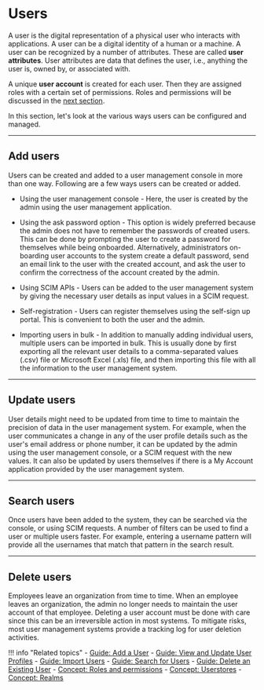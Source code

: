 # Users

A user is the digital representation of a physical user who interacts with applications. A user can be a digital identity of a human or a machine. A user can be recognized by a number of attributes. These are called **user attributes**. User attributes are data that defines the user, i.e., anything the user is, owned by, or associated with.

A unique **user account** is created for each user. Then they are assigned roles with a certain set of permissions. Roles and permissions will be discussed in the [next section]({{base_path}}/references/concepts/user-management/roles-and-permissions). 

In this section, let's look at the various ways users can be configured and managed. 

---

## Add users

Users can be created and added to a user management console in more than one way. Following are a few ways users can be created or added. 

- Using the user management console - Here, the user is created by the admin using the user management application. 

- Using the ask password option - This option is widely preferred because the admin does not have to remember the passwords of created users. This can be done by prompting the user to create a password for themselves while being onboarded. Alternatively, administrators on-boarding user accounts to the system create a default password, send an email link to the user with the created account, and ask the user to confirm the correctness of the account created by the admin. 

- Using SCIM APIs - Users can be added to the user management system by giving the necessary user details as input values in a SCIM request. 

- Self-registration - Users can register themselves using the self-sign up portal. This is convenient to both the user and the admin.  

- Importing users in bulk - In addition to manually adding individual users, multiple users can be imported in bulk. This is usually done by first exporting all the relevant user details to a comma-separated values (.csv) file or Microsoft Excel (.xls) file, and then importing this file with all the information to the user management system. 

---

## Update users

User details might need to be updated from time to time to maintain the precision of data in the user management system. For example, when the user communicates a change in any of the user profile details such as the user's email address or phone number, it can be updated by the admin using the user management console, or a SCIM request with the new values. It can also be updated by users themselves if there is a My Account application provided by the user management system. 

---

## Search users 

Once users have been added to the system, they can be searched via the console, or using SCIM requests. A number of filters can be used to find a user or multiple users faster. For example, entering a username pattern will provide all the usernames that match that pattern in the search result. 

---

## Delete users 

Employees leave an organization from time to time. When an employee leaves an organization, the admin no longer needs to maintain the user account of that employee. Deleting a user account must be done with care since this can be an irreversible action in most systems. To mitigate risks, most user management systems provide a tracking log for user deletion activities. 


!!! info "Related topics" 
    - [Guide: Add a User]({{base_path}}/guides/identity-lifecycles/admin-creation-workflow)
    - [Guide: View and Update User Profiles]({{base_path}}/guides/identity-lifecycles/update-profile)
    - [Guide: Import Users]({{base_path}}/guides/identity-lifecycles/bulk-import-users)
    - [Guide: Search for Users]({{base_path}}/guides/identity-lifecycles/search-users)
    - [Guide: Delete an Existing User]({{base_path}}/guides/identity-lifecycles/delete-users)
    - [Concept: Roles and permissions]({{base_path}}/references/concepts/user-management/roles-and-permissions)
    - [Concept: Userstores]({{base_path}}/references/concepts/user-management/userstores)
    - [Concept: Realms]({{base_path}}/references/concepts/user-management/realm)
